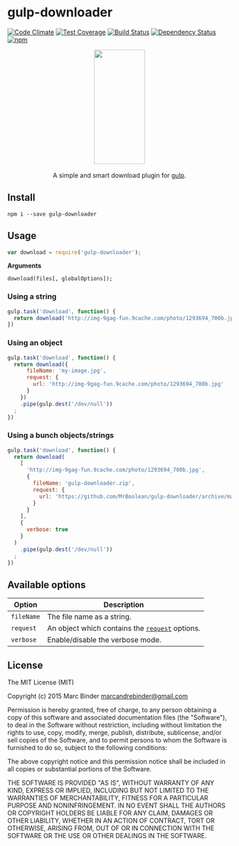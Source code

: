 gulp-downloader
===============
[![Code Climate](https://codeclimate.com/github/MrBoolean/gulp-downloader/badges/gpa.svg)](https://codeclimate.com/github/MrBoolean/gulp-downloader) [![Test Coverage](https://codeclimate.com/github/MrBoolean/gulp-downloader/badges/coverage.svg)](https://codeclimate.com/github/MrBoolean/gulp-downloader) [![Build Status](https://travis-ci.org/MrBoolean/gulp-downloader.svg?branch=master)](https://travis-ci.org/MrBoolean/gulp-downloader) [![Dependency Status](https://gemnasium.com/MrBoolean/gulp-downloader.svg)](https://gemnasium.com/MrBoolean/gulp-downloader) [![npm](https://img.shields.io/npm/v/gulp-downloader.svg)](https://npmjs.org/gulp-downloader)

<p align="center">
  <a href="http://gulpjs.com">
    <img height="257" width="114" src="https://raw.githubusercontent.com/gulpjs/artwork/master/gulp-2x.png">
  </a>
  <br><br>
  A simple and smart download plugin for <a target="_blank" href="http://gulpjs.com">gulp</a>.
</p>

## Install
```
npm i --save gulp-downloader
```

## Usage
```javascript
var download = require('gulp-downloader');
```

**Arguments**

```
download(files[, globalOptions]);
```

### Using a string
```javascript
gulp.task('download', function() {
  return download('http://img-9gag-fun.9cache.com/photo/1293694_700b.jpg').pipe(gulp.dest('/dev/null'));
})
```

### Using an object
```javascript
gulp.task('download', function() {
  return download({
      fileName: 'my-image.jpg',
      request: {
        url: 'http://img-9gag-fun.9cache.com/photo/1293694_700b.jpg'
      }
    })
    .pipe(gulp.dest('/dev/null'))
  ;
})
```

### Using a bunch objects/strings
```javascript
gulp.task('download', function() {
  return download(
    [
      'http://img-9gag-fun.9cache.com/photo/1293694_700b.jpg',
      {
        fileName: 'gulp-downloader.zip',
        request: {
          url: 'https://github.com/MrBoolean/gulp-downloader/archive/master.zip'
        }
      }
    ],
    {
      verbose: true
    }
  )
    .pipe(gulp.dest('/dev/null'))
  ;
})
```

## Available options
Option        | Description
------------- | ----------------------------------------------------------------------
`fileName`    | The file name as a string.
`request`     | An object which contains the [`request`](npmjs.com/request) options.
`verbose`     | Enable/disable the verbose mode.

## License
The MIT License (MIT)

Copyright (c) 2015 Marc Binder <marcandrebinder@gmail.com>

Permission is hereby granted, free of charge, to any person obtaining a copy of this software and associated documentation files (the "Software"), to deal in the Software without restriction, including without limitation the rights to use, copy, modify, merge, publish, distribute, sublicense, and/or sell copies of the Software, and to permit persons to whom the Software is furnished to do so, subject to the following conditions:

The above copyright notice and this permission notice shall be included in all copies or substantial portions of the Software.

THE SOFTWARE IS PROVIDED "AS IS", WITHOUT WARRANTY OF ANY KIND, EXPRESS OR IMPLIED, INCLUDING BUT NOT LIMITED TO THE WARRANTIES OF MERCHANTABILITY, FITNESS FOR A PARTICULAR PURPOSE AND NONINFRINGEMENT. IN NO EVENT SHALL THE AUTHORS OR COPYRIGHT HOLDERS BE LIABLE FOR ANY CLAIM, DAMAGES OR OTHER LIABILITY, WHETHER IN AN ACTION OF CONTRACT, TORT OR OTHERWISE, ARISING FROM, OUT OF OR IN CONNECTION WITH THE SOFTWARE OR THE USE OR OTHER DEALINGS IN THE SOFTWARE.
